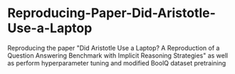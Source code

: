 # Reproducing-Paper-Did-Aristotle-Use-a-Laptop
Reproducing the paper "Did Aristotle Use a Laptop? A Reproduction of a Question Answering Benchmark with Implicit Reasoning Strategies" as well as perform hyperparameter tuning and modified BoolQ dataset pretraining
